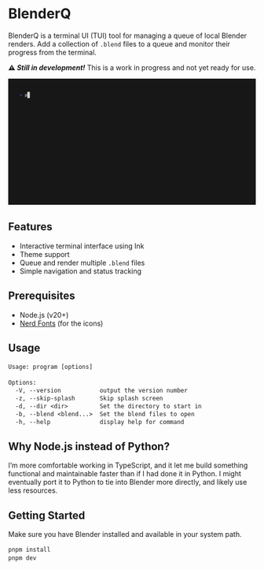 # BlenderQ

BlenderQ is a terminal UI (TUI) tool for managing a queue of local Blender renders. Add a collection of `.blend` files to a queue and monitor their progress from the terminal.

**⚠️ _Still in development!_** This is a work in progress and not yet ready for use.

![Demo](.github/img/demo.gif)

## Features

- Interactive terminal interface using Ink
- Theme support
- Queue and render multiple `.blend` files
- Simple navigation and status tracking

## Prerequisites

- Node.js (v20+)
- [Nerd Fonts](https://www.nerdfonts.com/) (for the icons)

## Usage

```
Usage: program [options]

Options:
  -V, --version           output the version number
  -z, --skip-splash       Skip splash screen
  -d, --dir <dir>         Set the directory to start in
  -b, --blend <blend...>  Set the blend files to open
  -h, --help              display help for command

```

## Why Node.js instead of Python?

I’m more comfortable working in TypeScript, and it let me build something functional and maintainable faster than if I had done it in Python. I might eventually port it to Python to tie into Blender more directly, and likely use less resources.

## Getting Started

Make sure you have Blender installed and available in your system path.

```bash
pnpm install
pnpm dev
```
